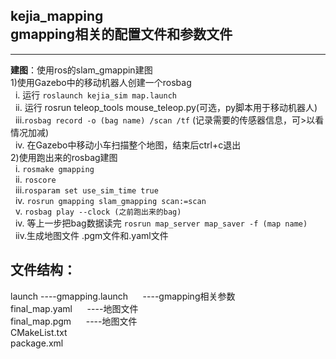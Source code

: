**kejia_mapping**  
**gmapping相关的配置文件和参数文件**  
-------------------------
-------------------------

**建图**：使用ros的slam_gmappin建图  
1)使用Gazebo中的移动机器人创建一个rosbag  
&nbsp;&nbsp;i.  运行 `roslaunch kejia_sim map.launch`  
&nbsp;&nbsp;ii. 运行 rosrun teleop_tools mouse_teleop.py(可选，py脚本用于移动机器人)  
&nbsp;&nbsp;iii.`rosbag record -o (bag name) /scan /tf` (记录需要的传感器信息，可>以看情况加减)  
&nbsp;&nbsp;iv. 在Gazebo中移动小车扫描整个地图，结束后ctrl+c退出  
2)使用跑出来的rosbag建图  
&nbsp;&nbsp;i. `rosmake gmapping`  
&nbsp;&nbsp;ii. `roscore`  
&nbsp;&nbsp;iii.`rosparam set use_sim_time true`  
&nbsp;&nbsp;iv. `rosrun gmapping slam_gmapping scan:=scan`  
&nbsp;&nbsp;v. `rosbag play --clock (之前跑出来的bag)`  
&nbsp;&nbsp;iv. 等上一步把bag数据读完 `rosrun map_server map_saver -f (map name)`  
&nbsp;&nbsp;iiv.生成地图文件 .pgm文件和.yaml文件  


文件结构：  
------------
launch
  ----gmapping.launch&nbsp;&nbsp;&nbsp;&nbsp;&nbsp;&nbsp;----gmapping相关参数  
final_map.yaml&nbsp;&nbsp;&nbsp;&nbsp;&nbsp;&nbsp;----地图文件  
final_map.pgm&nbsp;&nbsp;&nbsp;&nbsp;&nbsp;&nbsp;----地图文件  
CMakeList.txt  
package.xml  

